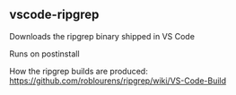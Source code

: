 ## vscode-ripgrep

Downloads the ripgrep binary shipped in VS Code

Runs on postinstall

How the ripgrep builds are produced: https://github.com/roblourens/ripgrep/wiki/VS-Code-Build
